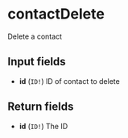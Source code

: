 # contactDelete

Delete a contact

## Input fields

-   **id** (`ID!`)
    ID of contact to delete

## Return fields

-   **id** (`ID!`)
    The ID

